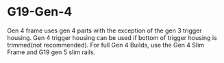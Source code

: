 # G19-Gen-4
Gen 4 frame uses gen 4 parts with the exception of the gen 3 trigger housing.
Gen 4 trigger housing can be used if bottom of trigger housing is trimmed(not recommended).
For full Gen 4 Builds, use the Gen 4 Slim Frame and G19 gen 5 slim rails.
